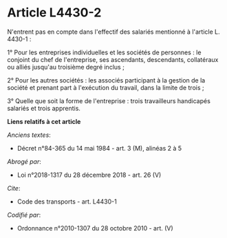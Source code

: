 # Article L4430-2

N'entrent pas en compte dans l'effectif des salariés mentionné à l'article L. 4430-1 : 

1° Pour les entreprises individuelles et les sociétés de personnes : le conjoint du chef de l'entreprise, ses ascendants,
descendants, collatéraux ou alliés jusqu'au troisième degré inclus ; 

2° Pour les autres sociétés : les associés participant à la gestion de la société et prenant part à l'exécution du travail,
dans la limite de trois ; 

3° Quelle que soit la forme de l'entreprise : trois travailleurs handicapés salariés et trois apprentis.

**Liens relatifs à cet article**

_Anciens textes_:

  - Décret n°84-365 du 14 mai 1984 - art. 3 (M), alinéas 2 à 5

_Abrogé par_:

  - Loi n°2018-1317 du 28 décembre 2018 - art. 26 (V)

_Cite_:

  - Code des transports - art. L4430-1

_Codifié par_:

  - Ordonnance n°2010-1307 du 28 octobre 2010 - art. (V)
